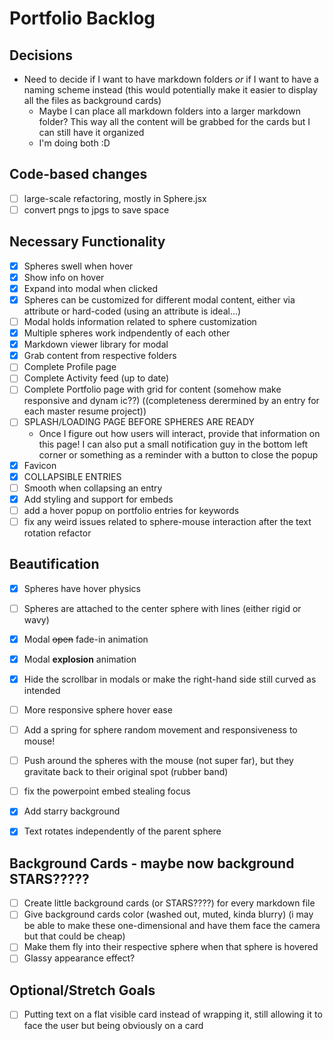 # Portfolio Backlog

## Decisions
- Need to decide if I want to have markdown folders _or_ if I want to have a naming scheme instead (this would potentially make it easier to display all the files as background cards)
    - Maybe I can place all markdown folders into a larger markdown folder? This way all the content will be grabbed for the cards but I can still have it organized
    - I'm doing both :D

## Code-based changes
- [ ] large-scale refactoring, mostly in Sphere.jsx
- [ ] convert pngs to jpgs to save space

## Necessary Functionality
- [x] Spheres swell when hover
- [x] Show info on hover
- [x] Expand into modal when clicked
- [x] Spheres can be customized for different modal content, either via attribute or hard-coded (using an attribute is ideal...)
- [ ] Modal holds information related to sphere customization
- [x] Multiple spheres work indpendently of each other
- [x] Markdown viewer library for modal
- [x] Grab content from respective folders
- [ ] Complete Profile page
- [ ] Complete Activity feed (up to date)
- [ ] Complete Portfolio page with grid for content (somehow make responsive and dynam ic??) ((completeness derermined by an entry for each master resume project))
- [ ] SPLASH/LOADING PAGE BEFORE SPHERES ARE READY
    - Once I figure out how users will interact, provide that information on this page! I can also put a small notification guy in the bottom left corner or something as a reminder with a button to close the popup
- [x] Favicon
- [x] COLLAPSIBLE ENTRIES
- [ ] Smooth when collapsing an entry
- [x] Add styling and support for embeds
- [ ] add a hover popup on portfolio entries for keywords
- [ ] fix any weird issues related to sphere-mouse interaction after the text rotation refactor

## Beautification
- [x] Spheres have hover physics
- [ ] Spheres are attached to the center sphere with lines (either rigid or wavy)
- [x] Modal ~~open~~ fade-in animation
- [x] Modal **explosion** animation
- [X] Hide the scrollbar in modals or make the right-hand side still curved as intended
- [ ] More responsive sphere hover ease
- [ ] Add a spring for sphere random movement and responsiveness to mouse!
- [ ] Push around the spheres with the mouse (not super far), but they gravitate back to their original spot (rubber band)
- [ ] fix the powerpoint embed stealing focus
- [x] Add starry background
- [x] Text rotates independently of the parent sphere


## Background Cards - maybe now background STARS?????
- [ ] Create little background cards (or STARS????) for every markdown file
- [ ] Give background cards color (washed out, muted, kinda blurry) (i may be able to make these one-dimensional and have them face the camera but that could be cheap)
- [ ] Make them fly into their respective sphere when that sphere is hovered
- [ ] Glassy appearance effect?

## Optional/Stretch Goals
- [ ] Putting text on a flat visible card instead of wrapping it, still allowing it to face the user but being obviously on a card